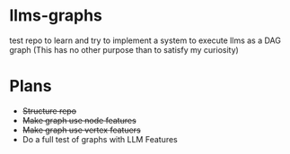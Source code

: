 # llms-graphs
test repo to learn and try to implement a system to execute llms as a DAG graph (This has no other purpose than to satisfy my curiosity)

# Plans

 - ~~Structure repo~~
 - ~~Make graph use node features~~
 - ~~Make graph use vertex featuers~~
 - Do a full test of graphs with LLM Features